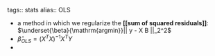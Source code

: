 tags:: stats
alias:: OLS

- a method in which we regularize the **[[sum of squared residuals]]**: $\underset{\beta}{\mathrm{argmin}}|| y - X B ||_2^2$
- $\hat{\beta}_{OLS} = (X^TX)^{-1}X^TY$
-